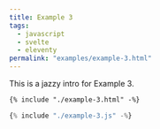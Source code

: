 ```yaml
---
title: Example 3
tags:
  - javascript
  - svelte
  - eleventy
permalink: "examples/example-3.html"
---
```


This is a jazzy intro for Example 3.

<!--more-->

```html
{% include "./example-3.html" -%}
```

```js
{% include "./example-3.js" -%}
```
